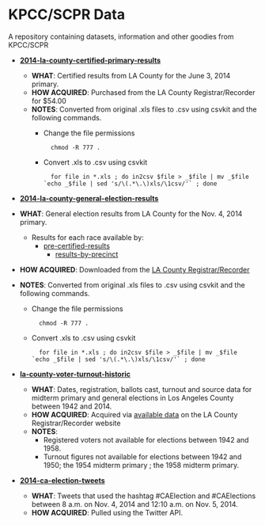 # KPCC/SCPR Data

A repository containing datasets, information and other goodies from KPCC/SCPR

* **[2014-la-county-certified-primary-results](https://github.com/SCPR/data/tree/master/2014-la-county-certified-primary-results)**
    * **WHAT**: Certified results from LA County for the June 3, 2014 primary.
    * **HOW ACQUIRED**: Purchased from the LA County Registrar/Recorder for $54.00
    * **NOTES**: Converted from original .xls files to .csv using csvkit and the following commands.
        * Change the file permissions

                chmod -R 777 .

        * Convert .xls to .csv using csvkit

                for file in *.xls ; do in2csv $file > _$file | mv _$file `echo _$file | sed 's/\(.*\.\)xls/\1csv/'` ; done

* **[2014-la-county-general-election-results](https://github.com/SCPR/data/tree/master/2014-la-county-general-election-results)**

* **WHAT**: General election results from LA County for the Nov. 4, 2014 primary.
    * Results for each race available by:
        * [pre-certified-results](https://github.com/SCPR/data/tree/master/2014-la-county-general-election-results/pre-certified-results)
            * [results-by-precinct](https://github.com/SCPR/data/tree/master/2014-la-county-general-election-results/pre-certified-results/results-by-precinct)
* **HOW ACQUIRED**: Downloaded from the [LA County Registrar/Recorder](http://www.lavote.net/home/voting-elections/election-resources/past-elections/past-election-results#Nov42014)
* **NOTES**: Converted from original .xls files to .csv using csvkit and the following commands.
    * Change the file permissions

            chmod -R 777 .

    * Convert .xls to .csv using csvkit

            for file in *.xls ; do in2csv $file > _$file | mv _$file `echo _$file | sed 's/\(.*\.\)xls/\1csv/'` ; done

* **[la-county-voter-turnout-historic](https://github.com/SCPR/data/tree/master/la-county-voter-turnout-historic)**
    * **WHAT**: Dates, registration, ballots cast, turnout and source data for midterm primary and general elections in Los Angeles County between 1942 and 2014.
    * **HOW ACQUIRED**: Acquired via [available data](http://apps1.lavote.net/General/ARCHIVES/OFFICIAL_ELECTION_RETURNS/Default.cfm) on the LA County Registrar/Recorder website
    * **NOTES**:
        * Registered voters not available for elections between 1942 and 1958.
        * Turnout figures not available for elections between 1942 and 1950; the 1954 midterm primary ; the 1958 midterm primary.

* **[2014-ca-election-tweets](https://github.com/SCPR/data/tree/master/2014-ca-election-tweets)**
    * **WHAT**: Tweets that used the hashtag #CAElection and #CAElections between 8 a.m. on Nov. 4, 2014 and 12:10 a.m. on Nov. 5, 2014.
    * **HOW ACQUIRED**: Pulled using the Twitter API.